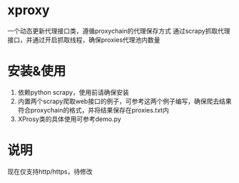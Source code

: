 # xproxy
一个动态更新代理接口类，遵循proxychain的代理保存方式
通过scrapy抓取代理接口，并通过开启抓取线程，确保proxies代理池内数量

安装&使用
=================================== 
1. 依赖python scrapy，使用前请确保安装
2. 内置两个scrapy爬取web接口的例子，可参考这两个例子编写，确保爬去结果符合proxychain的格式，并将结果保存在proxies.txt内
3. XProsy类的具体使用可参考demo.py

说明
=================================== 
现在仅支持http/https，待修改
